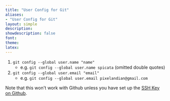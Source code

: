 ```yaml
---
title: "User Config for Git"
aliases:
- "User Config for Git"
layout: simple
description: 
showdescription: false
font: 
theme: 
latex: 
---
```


1. `git config --global user.name "name"`
    - e.g. `git config --global user.name spicata` (omitted double quotes)
2. `git config --global user.email "email"`
    - e.g. `git config --global user.email pixelandian@gmail.com`

Note that this won't work with Github unless you have set up the [SSH Key on Github](sshgit).
